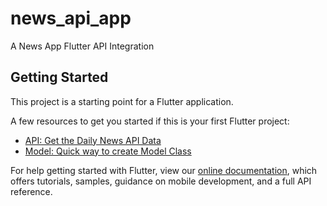 # news_api_app

A News App Flutter API Integration

## Getting Started

This project is a starting point for a Flutter application.

A few resources to get you started if this is your first Flutter project:

- [API: Get the Daily News API Data](https://newsapi.org/)
- [Model: Quick way to create Model Class](https://app.quicktype.io/)

For help getting started with Flutter, view our
[online documentation](https://flutter.dev/docs), which offers tutorials,
samples, guidance on mobile development, and a full API reference.
